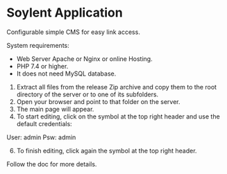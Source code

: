 # Soylent Application
Configurable simple CMS for easy link access.

System requirements:
- Web Server Apache or Nginx or online Hosting.
- PHP 7.4 or higher.
- It does not need MySQL database.

1) Extract all files from the release Zip archive and copy them to the root directory of the server or to
one of its subfolders.
2) Open your browser and point to that folder on the server.
3) The main page will appear.
4) To start editing, click on the symbol at the top right header and use the default credentials:

User: admin
Psw: admin

6) To finish editing, click again the symbol at the top right header.

Follow the doc for more details.
